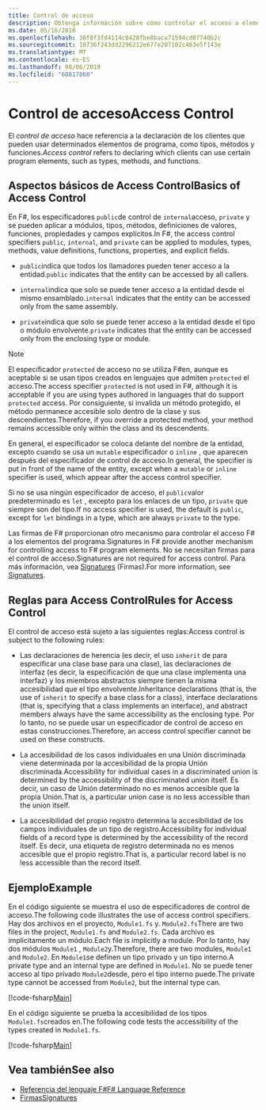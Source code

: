 ```yaml
---
title: Control de acceso
description: Obtenga información sobre cómo controlar el acceso a elementos de programación, como tipos, métodos y funciones, en F# el lenguaje de programación.
ms.date: 05/16/2016
ms.openlocfilehash: 38f8f3fd4114c0428fbe8baca71594cd07740b2c
ms.sourcegitcommit: 10736f243dd2296212e677e207102c463e5f143e
ms.translationtype: MT
ms.contentlocale: es-ES
ms.lasthandoff: 08/06/2019
ms.locfileid: "68817860"
---
```

# <a name="access-control"></a><span data-ttu-id="71aa8-103">Control de acceso</span><span class="sxs-lookup"><span data-stu-id="71aa8-103">Access Control</span></span>

<span data-ttu-id="71aa8-104">El *control de acceso* hace referencia a la declaración de los clientes que pueden usar determinados elementos de programa, como tipos, métodos y funciones.</span><span class="sxs-lookup"><span data-stu-id="71aa8-104">*Access control* refers to declaring which clients can use certain program elements, such as types, methods, and functions.</span></span>

## <a name="basics-of-access-control"></a><span data-ttu-id="71aa8-105">Aspectos básicos de Access Control</span><span class="sxs-lookup"><span data-stu-id="71aa8-105">Basics of Access Control</span></span>

<span data-ttu-id="71aa8-106">En F#, los especificadores `public`de control de `internal`acceso, `private` y se pueden aplicar a módulos, tipos, métodos, definiciones de valores, funciones, propiedades y campos explícitos.</span><span class="sxs-lookup"><span data-stu-id="71aa8-106">In F#, the access control specifiers `public`, `internal`, and `private` can be applied to modules, types, methods, value definitions, functions, properties, and explicit fields.</span></span>

- <span data-ttu-id="71aa8-107">`public`indica que todos los llamadores pueden tener acceso a la entidad.</span><span class="sxs-lookup"><span data-stu-id="71aa8-107">`public` indicates that the entity can be accessed by all callers.</span></span>

- <span data-ttu-id="71aa8-108">`internal`indica que solo se puede tener acceso a la entidad desde el mismo ensamblado.</span><span class="sxs-lookup"><span data-stu-id="71aa8-108">`internal` indicates that the entity can be accessed only from the same assembly.</span></span>

- <span data-ttu-id="71aa8-109">`private`indica que solo se puede tener acceso a la entidad desde el tipo o módulo envolvente.</span><span class="sxs-lookup"><span data-stu-id="71aa8-109">`private` indicates that the entity can be accessed only from the enclosing type or module.</span></span>

> [!NOTE]
> <span data-ttu-id="71aa8-110">El especificador `protected` de acceso no se utiliza F#en, aunque es aceptable si se usan tipos creados en lenguajes que admiten `protected` el acceso.</span><span class="sxs-lookup"><span data-stu-id="71aa8-110">The access specifier `protected` is not used in F#, although it is acceptable if you are using types authored in languages that do support `protected` access.</span></span> <span data-ttu-id="71aa8-111">Por consiguiente, si invalida un método protegido, el método permanece accesible solo dentro de la clase y sus descendientes.</span><span class="sxs-lookup"><span data-stu-id="71aa8-111">Therefore, if you override a protected method, your method remains accessible only within the class and its descendents.</span></span>

<span data-ttu-id="71aa8-112">En general, el especificador se coloca delante del nombre de la entidad, excepto cuando se usa un `mutable` especificador o `inline` , que aparecen después del especificador de control de acceso.</span><span class="sxs-lookup"><span data-stu-id="71aa8-112">In general, the specifier is put in front of the name of the entity, except when a `mutable` or `inline` specifier is used, which appear after the access control specifier.</span></span>

<span data-ttu-id="71aa8-113">Si no se usa ningún especificador de acceso, el `public`valor predeterminado es `let` , excepto para los enlaces de un tipo, `private` que siempre son del tipo.</span><span class="sxs-lookup"><span data-stu-id="71aa8-113">If no access specifier is used, the default is `public`, except for `let` bindings in a type, which are always `private` to the type.</span></span>

<span data-ttu-id="71aa8-114">Las firmas de F# proporcionan otro mecanismo para controlar el acceso F# a los elementos del programa.</span><span class="sxs-lookup"><span data-stu-id="71aa8-114">Signatures in F# provide another mechanism for controlling access to F# program elements.</span></span> <span data-ttu-id="71aa8-115">No se necesitan firmas para el control de acceso.</span><span class="sxs-lookup"><span data-stu-id="71aa8-115">Signatures are not required for access control.</span></span> <span data-ttu-id="71aa8-116">Para más información, vea [Signatures](signatures.md) (Firmas).</span><span class="sxs-lookup"><span data-stu-id="71aa8-116">For more information, see [Signatures](signatures.md).</span></span>

## <a name="rules-for-access-control"></a><span data-ttu-id="71aa8-117">Reglas para Access Control</span><span class="sxs-lookup"><span data-stu-id="71aa8-117">Rules for Access Control</span></span>

<span data-ttu-id="71aa8-118">El control de acceso está sujeto a las siguientes reglas:</span><span class="sxs-lookup"><span data-stu-id="71aa8-118">Access control is subject to the following rules:</span></span>

- <span data-ttu-id="71aa8-119">Las declaraciones de herencia (es decir, el uso `inherit` de para especificar una clase base para una clase), las declaraciones de interfaz (es decir, la especificación de que una clase implementa una interfaz) y los miembros abstractos siempre tienen la misma accesibilidad que el tipo envolvente.</span><span class="sxs-lookup"><span data-stu-id="71aa8-119">Inheritance declarations (that is, the use of `inherit` to specify a base class for a class), interface declarations (that is, specifying that a class implements an interface), and abstract members always have the same accessibility as the enclosing type.</span></span> <span data-ttu-id="71aa8-120">Por lo tanto, no se puede usar un especificador de control de acceso en estas construcciones.</span><span class="sxs-lookup"><span data-stu-id="71aa8-120">Therefore, an access control specifier cannot be used on these constructs.</span></span>

- <span data-ttu-id="71aa8-121">La accesibilidad de los casos individuales en una Unión discriminada viene determinada por la accesibilidad de la propia Unión discriminada.</span><span class="sxs-lookup"><span data-stu-id="71aa8-121">Accessibility for individual cases in a discriminated union is determined by the accessibility of the discriminated union itself.</span></span> <span data-ttu-id="71aa8-122">Es decir, un caso de Unión determinado no es menos accesible que la propia Unión.</span><span class="sxs-lookup"><span data-stu-id="71aa8-122">That is, a particular union case is no less accessible than the union itself.</span></span>

- <span data-ttu-id="71aa8-123">La accesibilidad del propio registro determina la accesibilidad de los campos individuales de un tipo de registro.</span><span class="sxs-lookup"><span data-stu-id="71aa8-123">Accessibility for individual fields of a record type is determined by the accessibility of the record itself.</span></span> <span data-ttu-id="71aa8-124">Es decir, una etiqueta de registro determinada no es menos accesible que el propio registro.</span><span class="sxs-lookup"><span data-stu-id="71aa8-124">That is, a particular record label is no less accessible than the record itself.</span></span>

## <a name="example"></a><span data-ttu-id="71aa8-125">Ejemplo</span><span class="sxs-lookup"><span data-stu-id="71aa8-125">Example</span></span>

<span data-ttu-id="71aa8-126">En el código siguiente se muestra el uso de especificadores de control de acceso.</span><span class="sxs-lookup"><span data-stu-id="71aa8-126">The following code illustrates the use of access control specifiers.</span></span> <span data-ttu-id="71aa8-127">Hay dos archivos en el proyecto, `Module1.fs` y. `Module2.fs`</span><span class="sxs-lookup"><span data-stu-id="71aa8-127">There are two files in the project, `Module1.fs` and `Module2.fs`.</span></span> <span data-ttu-id="71aa8-128">Cada archivo es implícitamente un módulo.</span><span class="sxs-lookup"><span data-stu-id="71aa8-128">Each file is implicitly a module.</span></span> <span data-ttu-id="71aa8-129">Por lo tanto, hay dos módulos `Module1` , `Module2`y.</span><span class="sxs-lookup"><span data-stu-id="71aa8-129">Therefore, there are two modules, `Module1` and `Module2`.</span></span> <span data-ttu-id="71aa8-130">En `Module1`se definen un tipo privado y un tipo interno.</span><span class="sxs-lookup"><span data-stu-id="71aa8-130">A private type and an internal type are defined in `Module1`.</span></span> <span data-ttu-id="71aa8-131">No se puede tener acceso al tipo privado `Module2`desde, pero el tipo interno puede.</span><span class="sxs-lookup"><span data-stu-id="71aa8-131">The private type cannot be accessed from `Module2`, but the internal type can.</span></span>

[!code-fsharp[Main](~/samples/snippets/fsharp/access-control/snippet1.fs)]

<span data-ttu-id="71aa8-132">En el código siguiente se prueba la accesibilidad de los tipos `Module1.fs`creados en.</span><span class="sxs-lookup"><span data-stu-id="71aa8-132">The following code tests the accessibility of the types created in `Module1.fs`.</span></span>

[!code-fsharp[Main](~/samples/snippets/fsharp/access-control/snippet2.fs)]

## <a name="see-also"></a><span data-ttu-id="71aa8-133">Vea también</span><span class="sxs-lookup"><span data-stu-id="71aa8-133">See also</span></span>

- [<span data-ttu-id="71aa8-134">Referencia del lenguaje F#</span><span class="sxs-lookup"><span data-stu-id="71aa8-134">F# Language Reference</span></span>](index.md)
- [<span data-ttu-id="71aa8-135">Firmas</span><span class="sxs-lookup"><span data-stu-id="71aa8-135">Signatures</span></span>](signatures.md)

